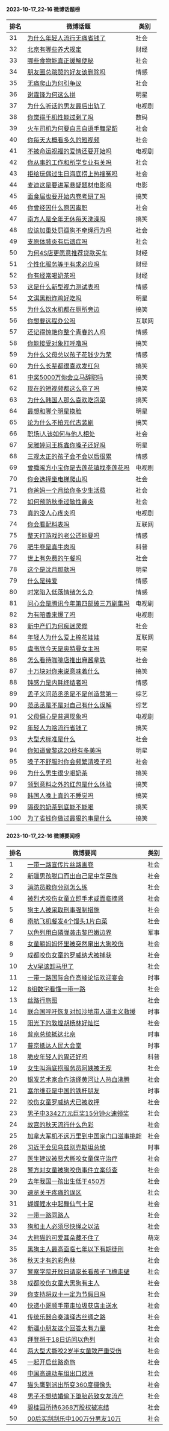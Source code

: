 #### 2023-10-17_22-16  微博话题榜

| 排名 | 微博话题 | 类别 |
| --- | --- | --- |
| 31 | [为什么年轻人流行无痛省钱了](https://s.weibo.com/weibo?q=%23%E4%B8%BA%E4%BB%80%E4%B9%88%E5%B9%B4%E8%BD%BB%E4%BA%BA%E6%B5%81%E8%A1%8C%E6%97%A0%E7%97%9B%E7%9C%81%E9%92%B1%E4%BA%86%23) | 社会|1 |
| 32 | [北京有哪些养犬规定](https://s.weibo.com/weibo?q=%23%E5%8C%97%E4%BA%AC%E6%9C%89%E5%93%AA%E4%BA%9B%E5%85%BB%E7%8A%AC%E8%A7%84%E5%AE%9A%23) | 财经|7 |
| 33 | [哪些食物能真正缓解便秘](https://s.weibo.com/weibo?q=%23%E5%93%AA%E4%BA%9B%E9%A3%9F%E7%89%A9%E8%83%BD%E7%9C%9F%E6%AD%A3%E7%BC%93%E8%A7%A3%E4%BE%BF%E7%A7%98%23) | 社会|1 |
| 34 | [朋友圈总跳赞的好友该删除吗](https://s.weibo.com/weibo?q=%23%E6%9C%8B%E5%8F%8B%E5%9C%88%E6%80%BB%E8%B7%B3%E8%B5%9E%E7%9A%84%E5%A5%BD%E5%8F%8B%E8%AF%A5%E5%88%A0%E9%99%A4%E5%90%97%23) | 情感|5 |
| 35 | [无痛爬山为何引争议](https://s.weibo.com/weibo?q=%23%E6%97%A0%E7%97%9B%E7%88%AC%E5%B1%B1%E4%B8%BA%E4%BD%95%E5%BC%95%E4%BA%89%E8%AE%AE%23) | 社会|1 |
| 36 | [谢霆锋为何这么拼](https://s.weibo.com/weibo?q=%23%E8%B0%A2%E9%9C%86%E9%94%8B%E4%B8%BA%E4%BD%95%E8%BF%99%E4%B9%88%E6%8B%BC%23) | 明星|2-港台|2002 |
| 37 | [为什么听话的男友最后出轨了](https://s.weibo.com/weibo?q=%23%E4%B8%BA%E4%BB%80%E4%B9%88%E5%90%AC%E8%AF%9D%E7%9A%84%E7%94%B7%E5%8F%8B%E6%9C%80%E5%90%8E%E5%87%BA%E8%BD%A8%E4%BA%86%23) | 电视剧|101-国产剧|101021 |
| 38 | [你觉得手机性能过剩了吗](https://s.weibo.com/weibo?q=%23%E4%BD%A0%E8%A7%89%E5%BE%97%E6%89%8B%E6%9C%BA%E6%80%A7%E8%83%BD%E8%BF%87%E5%89%A9%E4%BA%86%E5%90%97%23) | 数码|131 |
| 39 | [火车司机为何要自言自语手舞足蹈](https://s.weibo.com/weibo?q=%23%E7%81%AB%E8%BD%A6%E5%8F%B8%E6%9C%BA%E4%B8%BA%E4%BD%95%E8%A6%81%E8%87%AA%E8%A8%80%E8%87%AA%E8%AF%AD%E6%89%8B%E8%88%9E%E8%B6%B3%E8%B9%88%23) | 社会|1 |
| 40 | [你每天大概看多久的短视频](https://s.weibo.com/weibo?q=%23%E4%BD%A0%E6%AF%8F%E5%A4%A9%E5%A4%A7%E6%A6%82%E7%9C%8B%E5%A4%9A%E4%B9%85%E7%9A%84%E7%9F%AD%E8%A7%86%E9%A2%91%23) | 社会|1 |
| 41 | [不被命运祝福的爱情还要开始吗](https://s.weibo.com/weibo?q=%23%E4%B8%8D%E8%A2%AB%E5%91%BD%E8%BF%90%E7%A5%9D%E7%A6%8F%E7%9A%84%E7%88%B1%E6%83%85%E8%BF%98%E8%A6%81%E5%BC%80%E5%A7%8B%E5%90%97%23) | 电视剧|101-国产剧|101021 |
| 42 | [你从事的工作和所学专业有关吗](https://s.weibo.com/weibo?q=%23%E4%BD%A0%E4%BB%8E%E4%BA%8B%E7%9A%84%E5%B7%A5%E4%BD%9C%E5%92%8C%E6%89%80%E5%AD%A6%E4%B8%93%E4%B8%9A%E6%9C%89%E5%85%B3%E5%90%97%23) | 社会|1 |
| 43 | [拒给玩偶过生日海底捞上热搜冤吗](https://s.weibo.com/weibo?q=%23%E6%8B%92%E7%BB%99%E7%8E%A9%E5%81%B6%E8%BF%87%E7%94%9F%E6%97%A5%E6%B5%B7%E5%BA%95%E6%8D%9E%E4%B8%8A%E7%83%AD%E6%90%9C%E5%86%A4%E5%90%97%23) | 社会|1 |
| 44 | [麦迪这是要进军悬疑题材电影吗](https://s.weibo.com/weibo?q=%23%E9%BA%A6%E8%BF%AA%E8%BF%99%E6%98%AF%E8%A6%81%E8%BF%9B%E5%86%9B%E6%82%AC%E7%96%91%E9%A2%98%E6%9D%90%E7%94%B5%E5%BD%B1%E5%90%97%23) | 电影|100 |
| 45 | [面食届也要开始内卷考研了吗](https://s.weibo.com/weibo?q=%23%E9%9D%A2%E9%A3%9F%E5%B1%8A%E4%B9%9F%E8%A6%81%E5%BC%80%E5%A7%8B%E5%86%85%E5%8D%B7%E8%80%83%E7%A0%94%E4%BA%86%E5%90%97%23) | 搞笑|140 |
| 46 | [你曾经因什么原因离职](https://s.weibo.com/weibo?q=%23%E4%BD%A0%E6%9B%BE%E7%BB%8F%E5%9B%A0%E4%BB%80%E4%B9%88%E5%8E%9F%E5%9B%A0%E7%A6%BB%E8%81%8C%23) | 社会|1 |
| 47 | [南方人是全年无休每天洗澡吗](https://s.weibo.com/weibo?q=%23%E5%8D%97%E6%96%B9%E4%BA%BA%E6%98%AF%E5%85%A8%E5%B9%B4%E6%97%A0%E4%BC%91%E6%AF%8F%E5%A4%A9%E6%B4%97%E6%BE%A1%E5%90%97%23) | 搞笑|140 |
| 48 | [应该加重处罚遛狗不牵绳行为吗](https://s.weibo.com/weibo?q=%23%E5%BA%94%E8%AF%A5%E5%8A%A0%E9%87%8D%E5%A4%84%E7%BD%9A%E9%81%9B%E7%8B%97%E4%B8%8D%E7%89%B5%E7%BB%B3%E8%A1%8C%E4%B8%BA%E5%90%97%23) | 社会|1 |
| 49 | [支原体肺炎有后遗症吗](https://s.weibo.com/weibo?q=%23%E6%94%AF%E5%8E%9F%E4%BD%93%E8%82%BA%E7%82%8E%E6%9C%89%E5%90%8E%E9%81%97%E7%97%87%E5%90%97%23) | 社会|1 |
| 50 | [为何4S店更愿意推荐贷款买车](https://s.weibo.com/weibo?q=%23%E4%B8%BA%E4%BD%954S%E5%BA%97%E6%9B%B4%E6%84%BF%E6%84%8F%E6%8E%A8%E8%8D%90%E8%B4%B7%E6%AC%BE%E4%B9%B0%E8%BD%A6%23) | 财经|7 |
| 51 | [个性化服务等于有求必应吗](https://s.weibo.com/weibo?q=%23%E4%B8%AA%E6%80%A7%E5%8C%96%E6%9C%8D%E5%8A%A1%E7%AD%89%E4%BA%8E%E6%9C%89%E6%B1%82%E5%BF%85%E5%BA%94%E5%90%97%23) | 财经|7 |
| 52 | [你有经常喝奶茶吗](https://s.weibo.com/weibo?q=%23%E4%BD%A0%E6%9C%89%E7%BB%8F%E5%B8%B8%E5%96%9D%E5%A5%B6%E8%8C%B6%E5%90%97%23) | 财经|7 |
| 53 | [这是什么新型视力测试表吗](https://s.weibo.com/weibo?q=%23%E8%BF%99%E6%98%AF%E4%BB%80%E4%B9%88%E6%96%B0%E5%9E%8B%E8%A7%86%E5%8A%9B%E6%B5%8B%E8%AF%95%E8%A1%A8%E5%90%97%23) | 情感|5 |
| 54 | [文淇黑粉炸鸡好吃吗](https://s.weibo.com/weibo?q=%23%E6%96%87%E6%B7%87%E9%BB%91%E7%B2%89%E7%82%B8%E9%B8%A1%E5%A5%BD%E5%90%83%E5%90%97%23) | 明星|2-内地|2001 |
| 55 | [为什么饮水机都在厕所旁边](https://s.weibo.com/weibo?q=%23%E4%B8%BA%E4%BB%80%E4%B9%88%E9%A5%AE%E6%B0%B4%E6%9C%BA%E9%83%BD%E5%9C%A8%E5%8E%95%E6%89%80%E6%97%81%E8%BE%B9%23) | 搞笑|140 |
| 56 | [你想要远程办公吗](https://s.weibo.com/weibo?q=%23%E4%BD%A0%E6%83%B3%E8%A6%81%E8%BF%9C%E7%A8%8B%E5%8A%9E%E5%85%AC%E5%90%97%23) | 互联网|138 |
| 57 | [还记得惊艳你整个青春的人吗](https://s.weibo.com/weibo?q=%23%E8%BF%98%E8%AE%B0%E5%BE%97%E6%83%8A%E8%89%B3%E4%BD%A0%E6%95%B4%E4%B8%AA%E9%9D%92%E6%98%A5%E7%9A%84%E4%BA%BA%E5%90%97%23) | 情感|5 |
| 58 | [你能接受对象打呼噜吗](https://s.weibo.com/weibo?q=%23%E4%BD%A0%E8%83%BD%E6%8E%A5%E5%8F%97%E5%AF%B9%E8%B1%A1%E6%89%93%E5%91%BC%E5%99%9C%E5%90%97%23) | 搞笑|140 |
| 59 | [为什么父母总以孩子花钱少为荣](https://s.weibo.com/weibo?q=%23%E4%B8%BA%E4%BB%80%E4%B9%88%E7%88%B6%E6%AF%8D%E6%80%BB%E4%BB%A5%E5%AD%A9%E5%AD%90%E8%8A%B1%E9%92%B1%E5%B0%91%E4%B8%BA%E8%8D%A3%23) | 情感|5 |
| 60 | [为什么长辈都很喜欢发红包](https://s.weibo.com/weibo?q=%23%E4%B8%BA%E4%BB%80%E4%B9%88%E9%95%BF%E8%BE%88%E9%83%BD%E5%BE%88%E5%96%9C%E6%AC%A2%E5%8F%91%E7%BA%A2%E5%8C%85%23) | 搞笑|140 |
| 61 | [中奖5000万你会立马辞职吗](https://s.weibo.com/weibo?q=%23%E4%B8%AD%E5%A5%965000%E4%B8%87%E4%BD%A0%E4%BC%9A%E7%AB%8B%E9%A9%AC%E8%BE%9E%E8%81%8C%E5%90%97%23) | 搞笑|140 |
| 62 | [现在的短视频都这么卷了吗](https://s.weibo.com/weibo?q=%23%E7%8E%B0%E5%9C%A8%E7%9A%84%E7%9F%AD%E8%A7%86%E9%A2%91%E9%83%BD%E8%BF%99%E4%B9%88%E5%8D%B7%E4%BA%86%E5%90%97%23) | 搞笑|140 |
| 63 | [为什么韩国人那么喜欢吃泡菜](https://s.weibo.com/weibo?q=%23%E4%B8%BA%E4%BB%80%E4%B9%88%E9%9F%A9%E5%9B%BD%E4%BA%BA%E9%82%A3%E4%B9%88%E5%96%9C%E6%AC%A2%E5%90%83%E6%B3%A1%E8%8F%9C%23) | 搞笑|140 |
| 64 | [最想和哪个明星换脸](https://s.weibo.com/weibo?q=%23%E6%9C%80%E6%83%B3%E5%92%8C%E5%93%AA%E4%B8%AA%E6%98%8E%E6%98%9F%E6%8D%A2%E8%84%B8%23) | 明星|2 |
| 65 | [论为什么不拍元代古装剧](https://s.weibo.com/weibo?q=%23%E8%AE%BA%E4%B8%BA%E4%BB%80%E4%B9%88%E4%B8%8D%E6%8B%8D%E5%85%83%E4%BB%A3%E5%8F%A4%E8%A3%85%E5%89%A7%23) | 搞笑|140 |
| 66 | [职场i人该如何与他人相处](https://s.weibo.com/weibo?q=%23%E8%81%8C%E5%9C%BAi%E4%BA%BA%E8%AF%A5%E5%A6%82%E4%BD%95%E4%B8%8E%E4%BB%96%E4%BA%BA%E7%9B%B8%E5%A4%84%23) | 社会|1 |
| 67 | [吴雅婷问王栎鑫你嗓子还好吗](https://s.weibo.com/weibo?q=%23%E5%90%B4%E9%9B%85%E5%A9%B7%E9%97%AE%E7%8E%8B%E6%A0%8E%E9%91%AB%E4%BD%A0%E5%97%93%E5%AD%90%E8%BF%98%E5%A5%BD%E5%90%97%23) | 明星|2-内地|2001 |
| 68 | [三观太正的孩子会不会以后很累](https://s.weibo.com/weibo?q=%23%E4%B8%89%E8%A7%82%E5%A4%AA%E6%AD%A3%E7%9A%84%E5%AD%A9%E5%AD%90%E4%BC%9A%E4%B8%8D%E4%BC%9A%E4%BB%A5%E5%90%8E%E5%BE%88%E7%B4%AF%23) | 情感|5 |
| 69 | [曾舜晞方小宝你是去莲花镇找李莲花吗](https://s.weibo.com/weibo?q=%23%E6%9B%BE%E8%88%9C%E6%99%9E%E6%96%B9%E5%B0%8F%E5%AE%9D%E4%BD%A0%E6%98%AF%E5%8E%BB%E8%8E%B2%E8%8A%B1%E9%95%87%E6%89%BE%E6%9D%8E%E8%8E%B2%E8%8A%B1%E5%90%97%23) | 电视剧|101 |
| 70 | [你会选择坐电梯爬山吗](https://s.weibo.com/weibo?q=%23%E4%BD%A0%E4%BC%9A%E9%80%89%E6%8B%A9%E5%9D%90%E7%94%B5%E6%A2%AF%E7%88%AC%E5%B1%B1%E5%90%97%23) | 社会|1 |
| 71 | [你爸妈一个月给你多少生活费](https://s.weibo.com/weibo?q=%23%E4%BD%A0%E7%88%B8%E5%A6%88%E4%B8%80%E4%B8%AA%E6%9C%88%E7%BB%99%E4%BD%A0%E5%A4%9A%E5%B0%91%E7%94%9F%E6%B4%BB%E8%B4%B9%23) | 社会|1 |
| 72 | [如何预防秋季过敏性鼻炎](https://s.weibo.com/weibo?q=%23%E5%A6%82%E4%BD%95%E9%A2%84%E9%98%B2%E7%A7%8B%E5%AD%A3%E8%BF%87%E6%95%8F%E6%80%A7%E9%BC%BB%E7%82%8E%23) | 社会|1 |
| 73 | [真的没人心疼炎吗](https://s.weibo.com/weibo?q=%23%E7%9C%9F%E7%9A%84%E6%B2%A1%E4%BA%BA%E5%BF%83%E7%96%BC%E7%82%8E%E5%90%97%23) | 电视剧|101 |
| 74 | [你会看配料表吗](https://s.weibo.com/weibo?q=%23%E4%BD%A0%E4%BC%9A%E7%9C%8B%E9%85%8D%E6%96%99%E8%A1%A8%E5%90%97%23) | 互联网|138 |
| 75 | [整天打游戏的老公还能要吗](https://s.weibo.com/weibo?q=%23%E6%95%B4%E5%A4%A9%E6%89%93%E6%B8%B8%E6%88%8F%E7%9A%84%E8%80%81%E5%85%AC%E8%BF%98%E8%83%BD%E8%A6%81%E5%90%97%23) | 情感|5 |
| 76 | [肥牛卷是真牛肉吗](https://s.weibo.com/weibo?q=%23%E8%82%A5%E7%89%9B%E5%8D%B7%E6%98%AF%E7%9C%9F%E7%89%9B%E8%82%89%E5%90%97%23) | 科普|3 |
| 77 | [世上有免费的午餐吗](https://s.weibo.com/weibo?q=%23%E4%B8%96%E4%B8%8A%E6%9C%89%E5%85%8D%E8%B4%B9%E7%9A%84%E5%8D%88%E9%A4%90%E5%90%97%23) | 社会|1 |
| 78 | [这个是沈月那款吗](https://s.weibo.com/weibo?q=%23%E8%BF%99%E4%B8%AA%E6%98%AF%E6%B2%88%E6%9C%88%E9%82%A3%E6%AC%BE%E5%90%97%23) | 明星|2-内地|2001 |
| 79 | [什么是纯爱](https://s.weibo.com/weibo?q=%23%E4%BB%80%E4%B9%88%E6%98%AF%E7%BA%AF%E7%88%B1%23) | 情感|5 |
| 80 | [时常陷入低落情绪怎么办](https://s.weibo.com/weibo?q=%23%E6%97%B6%E5%B8%B8%E9%99%B7%E5%85%A5%E4%BD%8E%E8%90%BD%E6%83%85%E7%BB%AA%E6%80%8E%E4%B9%88%E5%8A%9E%23) | 情感|5 |
| 81 | [问心会是腾讯今年第四部破三万剧集吗](https://s.weibo.com/weibo?q=%23%E9%97%AE%E5%BF%83%E4%BC%9A%E6%98%AF%E8%85%BE%E8%AE%AF%E4%BB%8A%E5%B9%B4%E7%AC%AC%E5%9B%9B%E9%83%A8%E7%A0%B4%E4%B8%89%E4%B8%87%E5%89%A7%E9%9B%86%E5%90%97%23) | 电视剧|101-国产剧|101021 |
| 82 | [为有暗香来爆了吗](https://s.weibo.com/weibo?q=%23%E4%B8%BA%E6%9C%89%E6%9A%97%E9%A6%99%E6%9D%A5%E7%88%86%E4%BA%86%E5%90%97%23) | 电视剧|101 |
| 83 | [新中产们为何痴迷灵修](https://s.weibo.com/weibo?q=%23%E6%96%B0%E4%B8%AD%E4%BA%A7%E4%BB%AC%E4%B8%BA%E4%BD%95%E7%97%B4%E8%BF%B7%E7%81%B5%E4%BF%AE%23) | 社会|1 |
| 84 | [年轻人为什么爱上棉花娃娃](https://s.weibo.com/weibo?q=%23%E5%B9%B4%E8%BD%BB%E4%BA%BA%E4%B8%BA%E4%BB%80%E4%B9%88%E7%88%B1%E4%B8%8A%E6%A3%89%E8%8A%B1%E5%A8%83%E5%A8%83%23) | 互联网|138 |
| 85 | [虞书欣今天是奥特曼女主吗](https://s.weibo.com/weibo?q=%23%E8%99%9E%E4%B9%A6%E6%AC%A3%E4%BB%8A%E5%A4%A9%E6%98%AF%E5%A5%A5%E7%89%B9%E6%9B%BC%E5%A5%B3%E4%B8%BB%E5%90%97%23) | 明星|2 |
| 86 | [怎么看待咖啡店推出麻酱拿铁](https://s.weibo.com/weibo?q=%23%E6%80%8E%E4%B9%88%E7%9C%8B%E5%BE%85%E5%92%96%E5%95%A1%E5%BA%97%E6%8E%A8%E5%87%BA%E9%BA%BB%E9%85%B1%E6%8B%BF%E9%93%81%23) | 社会|1 |
| 87 | [十万块对你来说意味着什么](https://s.weibo.com/weibo?q=%23%E5%8D%81%E4%B8%87%E5%9D%97%E5%AF%B9%E4%BD%A0%E6%9D%A5%E8%AF%B4%E6%84%8F%E5%91%B3%E7%9D%80%E4%BB%80%E4%B9%88%23) | 搞笑|140 |
| 88 | [钝感力是内耗终结者吗](https://s.weibo.com/weibo?q=%23%E9%92%9D%E6%84%9F%E5%8A%9B%E6%98%AF%E5%86%85%E8%80%97%E7%BB%88%E7%BB%93%E8%80%85%E5%90%97%23) | 情感|5 |
| 89 | [孟子义问范丞丞是不是创造营第一](https://s.weibo.com/weibo?q=%23%E5%AD%9F%E5%AD%90%E4%B9%89%E9%97%AE%E8%8C%83%E4%B8%9E%E4%B8%9E%E6%98%AF%E4%B8%8D%E6%98%AF%E5%88%9B%E9%80%A0%E8%90%A5%E7%AC%AC%E4%B8%80%23) | 综艺|102-内地综艺|102253 |
| 90 | [范丞丞是不是对自己有什么误解](https://s.weibo.com/weibo?q=%23%E8%8C%83%E4%B8%9E%E4%B8%9E%E6%98%AF%E4%B8%8D%E6%98%AF%E5%AF%B9%E8%87%AA%E5%B7%B1%E6%9C%89%E4%BB%80%E4%B9%88%E8%AF%AF%E8%A7%A3%23) | 综艺|102-内地综艺|102253 |
| 91 | [父母偏心是普遍现象吗](https://s.weibo.com/weibo?q=%23%E7%88%B6%E6%AF%8D%E5%81%8F%E5%BF%83%E6%98%AF%E6%99%AE%E9%81%8D%E7%8E%B0%E8%B1%A1%E5%90%97%23) | 电视剧|101 |
| 92 | [年轻人为啥流行省钱了](https://s.weibo.com/weibo?q=%23%E5%B9%B4%E8%BD%BB%E4%BA%BA%E4%B8%BA%E5%95%A5%E6%B5%81%E8%A1%8C%E7%9C%81%E9%92%B1%E4%BA%86%23) | 搞笑|140 |
| 93 | [大型犬标准是什么](https://s.weibo.com/weibo?q=%23%E5%A4%A7%E5%9E%8B%E7%8A%AC%E6%A0%87%E5%87%86%E6%98%AF%E4%BB%80%E4%B9%88%23) | 社会|1 |
| 94 | [你知道曾黎这20秒有多美吗](https://s.weibo.com/weibo?q=%23%E4%BD%A0%E7%9F%A5%E9%81%93%E6%9B%BE%E9%BB%8E%E8%BF%9920%E7%A7%92%E6%9C%89%E5%A4%9A%E7%BE%8E%E5%90%97%23) | 明星|2 |
| 95 | [嗓子不舒服时你会频繁清嗓子吗](https://s.weibo.com/weibo?q=%23%E5%97%93%E5%AD%90%E4%B8%8D%E8%88%92%E6%9C%8D%E6%97%B6%E4%BD%A0%E4%BC%9A%E9%A2%91%E7%B9%81%E6%B8%85%E5%97%93%E5%AD%90%E5%90%97%23) | 社会|1 |
| 96 | [为什么男生很少喝奶茶](https://s.weibo.com/weibo?q=%23%E4%B8%BA%E4%BB%80%E4%B9%88%E7%94%B7%E7%94%9F%E5%BE%88%E5%B0%91%E5%96%9D%E5%A5%B6%E8%8C%B6%23) | 搞笑|140 |
| 97 | [领到意料之外的红包是什么体验](https://s.weibo.com/weibo?q=%23%E9%A2%86%E5%88%B0%E6%84%8F%E6%96%99%E4%B9%8B%E5%A4%96%E7%9A%84%E7%BA%A2%E5%8C%85%E6%98%AF%E4%BB%80%E4%B9%88%E4%BD%93%E9%AA%8C%23) | 搞笑|140 |
| 98 | [韩国人晚上真的不睡觉吗](https://s.weibo.com/weibo?q=%23%E9%9F%A9%E5%9B%BD%E4%BA%BA%E6%99%9A%E4%B8%8A%E7%9C%9F%E7%9A%84%E4%B8%8D%E7%9D%A1%E8%A7%89%E5%90%97%23) | 搞笑|140 |
| 99 | [隔夜的奶茶到底能不能喝](https://s.weibo.com/weibo?q=%23%E9%9A%94%E5%A4%9C%E7%9A%84%E5%A5%B6%E8%8C%B6%E5%88%B0%E5%BA%95%E8%83%BD%E4%B8%8D%E8%83%BD%E5%96%9D%23) | 搞笑|140 |
| 100 | [为了省钱你做过最狠的事是什么](https://s.weibo.com/weibo?q=%23%E4%B8%BA%E4%BA%86%E7%9C%81%E9%92%B1%E4%BD%A0%E5%81%9A%E8%BF%87%E6%9C%80%E7%8B%A0%E7%9A%84%E4%BA%8B%E6%98%AF%E4%BB%80%E4%B9%88%23) | 搞笑|140 |
#### 2023-10-17_22-16  微博要闻榜

| 排名 | 微博要闻 | 类别 |
| --- | --- | --- |
| 1 | [一带一路宣传片丝路画卷](https://s.weibo.com/weibo?q=%23%E4%B8%80%E5%B8%A6%E4%B8%80%E8%B7%AF%E5%AE%A3%E4%BC%A0%E7%89%87%E4%B8%9D%E8%B7%AF%E7%94%BB%E5%8D%B7%23) | 社会|1 |
| 2 | [新疆男孩脱口而出自己是中华民族](https://s.weibo.com/weibo?q=%23%E6%96%B0%E7%96%86%E7%94%B7%E5%AD%A9%E8%84%B1%E5%8F%A3%E8%80%8C%E5%87%BA%E8%87%AA%E5%B7%B1%E6%98%AF%E4%B8%AD%E5%8D%8E%E6%B0%91%E6%97%8F%23) | 社会|1 |
| 3 | [消防员教你分别怎么练](https://s.weibo.com/weibo?q=%23%E6%B6%88%E9%98%B2%E5%91%98%E6%95%99%E4%BD%A0%E5%88%86%E5%88%AB%E6%80%8E%E4%B9%88%E7%BB%83%23) | 社会|1 |
| 4 | [被烈犬咬伤女童立即手术或面临摘肾](https://s.weibo.com/weibo?q=%23%E8%A2%AB%E7%83%88%E7%8A%AC%E5%92%AC%E4%BC%A4%E5%A5%B3%E7%AB%A5%E7%AB%8B%E5%8D%B3%E6%89%8B%E6%9C%AF%E6%88%96%E9%9D%A2%E4%B8%B4%E6%91%98%E8%82%BE%23) | 社会|1 |
| 5 | [狗主人被采取刑事强制措施](https://s.weibo.com/weibo?q=%23%E7%8B%97%E4%B8%BB%E4%BA%BA%E8%A2%AB%E9%87%87%E5%8F%96%E5%88%91%E4%BA%8B%E5%BC%BA%E5%88%B6%E6%8E%AA%E6%96%BD%23) | 社会|1 |
| 6 | [南航飞机餐发4个馒头1片白菜](https://s.weibo.com/weibo?q=%23%E5%8D%97%E8%88%AA%E9%A3%9E%E6%9C%BA%E9%A4%90%E5%8F%914%E4%B8%AA%E9%A6%92%E5%A4%B41%E7%89%87%E7%99%BD%E8%8F%9C%23) | 社会|1 |
| 7 | [以色列用白磷弹袭击黎巴嫩边界](https://s.weibo.com/weibo?q=%23%E4%BB%A5%E8%89%B2%E5%88%97%E7%94%A8%E7%99%BD%E7%A3%B7%E5%BC%B9%E8%A2%AD%E5%87%BB%E9%BB%8E%E5%B7%B4%E5%AB%A9%E8%BE%B9%E7%95%8C%23) | 军事|144 |
| 8 | [女童躺妈妈怀里被突然窜出大狗咬伤](https://s.weibo.com/weibo?q=%23%E5%A5%B3%E7%AB%A5%E8%BA%BA%E5%A6%88%E5%A6%88%E6%80%80%E9%87%8C%E8%A2%AB%E7%AA%81%E7%84%B6%E7%AA%9C%E5%87%BA%E5%A4%A7%E7%8B%97%E5%92%AC%E4%BC%A4%23) | 社会|1 |
| 9 | [成都咬伤女童的罗威纳犬被捕获](https://s.weibo.com/weibo?q=%23%E6%88%90%E9%83%BD%E5%92%AC%E4%BC%A4%E5%A5%B3%E7%AB%A5%E7%9A%84%E7%BD%97%E5%A8%81%E7%BA%B3%E7%8A%AC%E8%A2%AB%E6%8D%95%E8%8E%B7%23) | 社会|1 |
| 10 | [大V早该卸马甲了](https://s.weibo.com/weibo?q=%23%E5%A4%A7V%E6%97%A9%E8%AF%A5%E5%8D%B8%E9%A9%AC%E7%94%B2%E4%BA%86%23) | 社会|1 |
| 11 | [一带一路国际合作高峰论坛欢迎宴会](https://s.weibo.com/weibo?q=%23%E4%B8%80%E5%B8%A6%E4%B8%80%E8%B7%AF%E5%9B%BD%E9%99%85%E5%90%88%E4%BD%9C%E9%AB%98%E5%B3%B0%E8%AE%BA%E5%9D%9B%E6%AC%A2%E8%BF%8E%E5%AE%B4%E4%BC%9A%23) | 时事|500 |
| 12 | [8组数字看懂一带一路](https://s.weibo.com/weibo?q=%238%E7%BB%84%E6%95%B0%E5%AD%97%E7%9C%8B%E6%87%82%E4%B8%80%E5%B8%A6%E4%B8%80%E8%B7%AF%23) | 社会|1 |
| 13 | [丝路行旅图](https://s.weibo.com/weibo?q=%23%E4%B8%9D%E8%B7%AF%E8%A1%8C%E6%97%85%E5%9B%BE%23) | 社会|1 |
| 14 | [联合国呼吁恢复对加沙地带人道主义救援](https://s.weibo.com/weibo?q=%23%E8%81%94%E5%90%88%E5%9B%BD%E5%91%BC%E5%90%81%E6%81%A2%E5%A4%8D%E5%AF%B9%E5%8A%A0%E6%B2%99%E5%9C%B0%E5%B8%A6%E4%BA%BA%E9%81%93%E4%B8%BB%E4%B9%89%E6%95%91%E6%8F%B4%23) | 时事|500 |
| 15 | [阳光下的敦煌胡杨林好灿烂](https://s.weibo.com/weibo?q=%23%E9%98%B3%E5%85%89%E4%B8%8B%E7%9A%84%E6%95%A6%E7%85%8C%E8%83%A1%E6%9D%A8%E6%9E%97%E5%A5%BD%E7%81%BF%E7%83%82%23) | 社会|1 |
| 16 | [普京总统抵达北京](https://s.weibo.com/weibo?q=%23%E6%99%AE%E4%BA%AC%E6%80%BB%E7%BB%9F%E6%8A%B5%E8%BE%BE%E5%8C%97%E4%BA%AC%23) | 时事|500 |
| 17 | [普京抵达人民大会堂](https://s.weibo.com/weibo?q=%23%E6%99%AE%E4%BA%AC%E6%8A%B5%E8%BE%BE%E4%BA%BA%E6%B0%91%E5%A4%A7%E4%BC%9A%E5%A0%82%23) | 时事|500 |
| 18 | [脆皮年轻人的胃还好吗](https://s.weibo.com/weibo?q=%23%E8%84%86%E7%9A%AE%E5%B9%B4%E8%BD%BB%E4%BA%BA%E7%9A%84%E8%83%83%E8%BF%98%E5%A5%BD%E5%90%97%23) | 科普|3 |
| 19 | [女生叫海底捞服务员阿姨被无视](https://s.weibo.com/weibo?q=%23%E5%A5%B3%E7%94%9F%E5%8F%AB%E6%B5%B7%E5%BA%95%E6%8D%9E%E6%9C%8D%E5%8A%A1%E5%91%98%E9%98%BF%E5%A7%A8%E8%A2%AB%E6%97%A0%E8%A7%86%23) | 社会|1 |
| 20 | [银发艺术家合作演绎黄河让人热血沸腾](https://s.weibo.com/weibo?q=%23%E9%93%B6%E5%8F%91%E8%89%BA%E6%9C%AF%E5%AE%B6%E5%90%88%E4%BD%9C%E6%BC%94%E7%BB%8E%E9%BB%84%E6%B2%B3%E8%AE%A9%E4%BA%BA%E7%83%AD%E8%A1%80%E6%B2%B8%E8%85%BE%23) | 社会|1 |
| 21 | [塞尔维亚是中国的铁杆朋友](https://s.weibo.com/weibo?q=%23%E5%A1%9E%E5%B0%94%E7%BB%B4%E4%BA%9A%E6%98%AF%E4%B8%AD%E5%9B%BD%E7%9A%84%E9%93%81%E6%9D%86%E6%9C%8B%E5%8F%8B%23) | 时事|500 |
| 22 | [咬伤女童罗威纳犬已被收押](https://s.weibo.com/weibo?q=%23%E5%92%AC%E4%BC%A4%E5%A5%B3%E7%AB%A5%E7%BD%97%E5%A8%81%E7%BA%B3%E7%8A%AC%E5%B7%B2%E8%A2%AB%E6%94%B6%E6%8A%BC%23) | 社会|1 |
| 23 | [男子中3342万元巨奖15分钟火速领奖](https://s.weibo.com/weibo?q=%23%E7%94%B7%E5%AD%90%E4%B8%AD3342%E4%B8%87%E5%85%83%E5%B7%A8%E5%A5%9615%E5%88%86%E9%92%9F%E7%81%AB%E9%80%9F%E9%A2%86%E5%A5%96%23) | 社会|1 |
| 24 | [故宫的秋天流行什么色彩](https://s.weibo.com/weibo?q=%23%E6%95%85%E5%AE%AB%E7%9A%84%E7%A7%8B%E5%A4%A9%E6%B5%81%E8%A1%8C%E4%BB%80%E4%B9%88%E8%89%B2%E5%BD%A9%23) | 社会|1 |
| 25 | [加拿大军机不远万里到中国家门口滋事挑衅](https://s.weibo.com/weibo?q=%23%E5%8A%A0%E6%8B%BF%E5%A4%A7%E5%86%9B%E6%9C%BA%E4%B8%8D%E8%BF%9C%E4%B8%87%E9%87%8C%E5%88%B0%E4%B8%AD%E5%9B%BD%E5%AE%B6%E9%97%A8%E5%8F%A3%E6%BB%8B%E4%BA%8B%E6%8C%91%E8%A1%85%23) | 社会|1 |
| 26 | [习近平会见乌兹别克斯坦总统](https://s.weibo.com/weibo?q=%23%E4%B9%A0%E8%BF%91%E5%B9%B3%E4%BC%9A%E8%A7%81%E4%B9%8C%E5%85%B9%E5%88%AB%E5%85%8B%E6%96%AF%E5%9D%A6%E6%80%BB%E7%BB%9F%23) | 时事|500 |
| 27 | [医生建议被恶犬撕咬女童保守治疗](https://s.weibo.com/weibo?q=%23%E5%8C%BB%E7%94%9F%E5%BB%BA%E8%AE%AE%E8%A2%AB%E6%81%B6%E7%8A%AC%E6%92%95%E5%92%AC%E5%A5%B3%E7%AB%A5%E4%BF%9D%E5%AE%88%E6%B2%BB%E7%96%97%23) | 社会|1 |
| 28 | [警方对女童被狗咬伤事件立案侦查](https://s.weibo.com/weibo?q=%23%E8%AD%A6%E6%96%B9%E5%AF%B9%E5%A5%B3%E7%AB%A5%E8%A2%AB%E7%8B%97%E5%92%AC%E4%BC%A4%E4%BA%8B%E4%BB%B6%E7%AB%8B%E6%A1%88%E4%BE%A6%E6%9F%A5%23) | 社会|1 |
| 29 | [去年我国一孩出生低于450万](https://s.weibo.com/weibo?q=%23%E5%8E%BB%E5%B9%B4%E6%88%91%E5%9B%BD%E4%B8%80%E5%AD%A9%E5%87%BA%E7%94%9F%E4%BD%8E%E4%BA%8E450%E4%B8%87%23) | 社会|1 |
| 30 | [速览关于疼痛的误区](https://s.weibo.com/weibo?q=%23%E9%80%9F%E8%A7%88%E5%85%B3%E4%BA%8E%E7%96%BC%E7%97%9B%E7%9A%84%E8%AF%AF%E5%8C%BA%23) | 社会|1 |
| 31 | [蝴蝶鲤水中起舞仙气十足](https://s.weibo.com/weibo?q=%23%E8%9D%B4%E8%9D%B6%E9%B2%A4%E6%B0%B4%E4%B8%AD%E8%B5%B7%E8%88%9E%E4%BB%99%E6%B0%94%E5%8D%81%E8%B6%B3%23) | 社会|1 |
| 32 | [一带一路同路人](https://s.weibo.com/weibo?q=%23%E4%B8%80%E5%B8%A6%E4%B8%80%E8%B7%AF%E5%90%8C%E8%B7%AF%E4%BA%BA%23) | 社会|1 |
| 33 | [狗和主人必须尽快绳之以法](https://s.weibo.com/weibo?q=%23%E7%8B%97%E5%92%8C%E4%B8%BB%E4%BA%BA%E5%BF%85%E9%A1%BB%E5%B0%BD%E5%BF%AB%E7%BB%B3%E4%B9%8B%E4%BB%A5%E6%B3%95%23) | 社会|1 |
| 34 | [大熊猫的可爱耳朵藏不住了](https://s.weibo.com/weibo?q=%23%E5%A4%A7%E7%86%8A%E7%8C%AB%E7%9A%84%E5%8F%AF%E7%88%B1%E8%80%B3%E6%9C%B5%E8%97%8F%E4%B8%8D%E4%BD%8F%E4%BA%86%23) | 萌宠|128 |
| 35 | [黑狗主人最高面临七年以下有期徒刑](https://s.weibo.com/weibo?q=%23%E9%BB%91%E7%8B%97%E4%B8%BB%E4%BA%BA%E6%9C%80%E9%AB%98%E9%9D%A2%E4%B8%B4%E4%B8%83%E5%B9%B4%E4%BB%A5%E4%B8%8B%E6%9C%89%E6%9C%9F%E5%BE%92%E5%88%91%23) | 社会|1 |
| 36 | [秋天才有的彩色林](https://s.weibo.com/weibo?q=%23%E7%A7%8B%E5%A4%A9%E6%89%8D%E6%9C%89%E7%9A%84%E5%BD%A9%E8%89%B2%E6%9E%97%23) | 社会|1 |
| 37 | [警察学院开放日请家长看孩子飞檐走壁](https://s.weibo.com/weibo?q=%23%E8%AD%A6%E5%AF%9F%E5%AD%A6%E9%99%A2%E5%BC%80%E6%94%BE%E6%97%A5%E8%AF%B7%E5%AE%B6%E9%95%BF%E7%9C%8B%E5%AD%A9%E5%AD%90%E9%A3%9E%E6%AA%90%E8%B5%B0%E5%A3%81%23) | 社会|1 |
| 38 | [成都咬伤女童大黑狗有主人](https://s.weibo.com/weibo?q=%23%E6%88%90%E9%83%BD%E5%92%AC%E4%BC%A4%E5%A5%B3%E7%AB%A5%E5%A4%A7%E9%BB%91%E7%8B%97%E6%9C%89%E4%B8%BB%E4%BA%BA%23) | 社会|1 |
| 39 | [你支持将双十一定为节假日吗](https://s.weibo.com/weibo?q=%23%E4%BD%A0%E6%94%AF%E6%8C%81%E5%B0%86%E5%8F%8C%E5%8D%81%E4%B8%80%E5%AE%9A%E4%B8%BA%E8%8A%82%E5%81%87%E6%97%A5%E5%90%97%23) | 社会|1 |
| 40 | [快递小哥顺手带走垃圾获店主送水](https://s.weibo.com/weibo?q=%23%E5%BF%AB%E9%80%92%E5%B0%8F%E5%93%A5%E9%A1%BA%E6%89%8B%E5%B8%A6%E8%B5%B0%E5%9E%83%E5%9C%BE%E8%8E%B7%E5%BA%97%E4%B8%BB%E9%80%81%E6%B0%B4%23) | 社会|1 |
| 41 | [传统乐器合奏演绎古丝绸之路](https://s.weibo.com/weibo?q=%23%E4%BC%A0%E7%BB%9F%E4%B9%90%E5%99%A8%E5%90%88%E5%A5%8F%E6%BC%94%E7%BB%8E%E5%8F%A4%E4%B8%9D%E7%BB%B8%E4%B9%8B%E8%B7%AF%23) | 社会|1 |
| 42 | [新疆小朋友这个回答太有力量](https://s.weibo.com/weibo?q=%23%E6%96%B0%E7%96%86%E5%B0%8F%E6%9C%8B%E5%8F%8B%E8%BF%99%E4%B8%AA%E5%9B%9E%E7%AD%94%E5%A4%AA%E6%9C%89%E5%8A%9B%E9%87%8F%23) | 社会|1 |
| 43 | [拜登将于18日访问以色列](https://s.weibo.com/weibo?q=%23%E6%8B%9C%E7%99%BB%E5%B0%86%E4%BA%8E18%E6%97%A5%E8%AE%BF%E9%97%AE%E4%BB%A5%E8%89%B2%E5%88%97%23) | 社会|1 |
| 44 | [两大型犬撕咬2岁半女童致严重受伤](https://s.weibo.com/weibo?q=%23%E4%B8%A4%E5%A4%A7%E5%9E%8B%E7%8A%AC%E6%92%95%E5%92%AC2%E5%B2%81%E5%8D%8A%E5%A5%B3%E7%AB%A5%E8%87%B4%E4%B8%A5%E9%87%8D%E5%8F%97%E4%BC%A4%23) | 社会|1 |
| 45 | [一起开启丝路奇旅](https://s.weibo.com/weibo?q=%23%E4%B8%80%E8%B5%B7%E5%BC%80%E5%90%AF%E4%B8%9D%E8%B7%AF%E5%A5%87%E6%97%85%23) | 社会|1 |
| 46 | [中国高速动车组出口欧洲](https://s.weibo.com/weibo?q=%23%E4%B8%AD%E5%9B%BD%E9%AB%98%E9%80%9F%E5%8A%A8%E8%BD%A6%E7%BB%84%E5%87%BA%E5%8F%A3%E6%AC%A7%E6%B4%B2%23) | 社会|1 |
| 47 | [猫头鹰到派出所变360度摄像头](https://s.weibo.com/weibo?q=%23%E7%8C%AB%E5%A4%B4%E9%B9%B0%E5%88%B0%E6%B4%BE%E5%87%BA%E6%89%80%E5%8F%98360%E5%BA%A6%E6%91%84%E5%83%8F%E5%A4%B4%23) | 社会|1 |
| 48 | [男子不想结婚偷下堕胎药致女友流产](https://s.weibo.com/weibo?q=%23%E7%94%B7%E5%AD%90%E4%B8%8D%E6%83%B3%E7%BB%93%E5%A9%9A%E5%81%B7%E4%B8%8B%E5%A0%95%E8%83%8E%E8%8D%AF%E8%87%B4%E5%A5%B3%E5%8F%8B%E6%B5%81%E4%BA%A7%23) | 社会|1 |
| 49 | [碧桂园所持6368万股权被冻结](https://s.weibo.com/weibo?q=%23%E7%A2%A7%E6%A1%82%E5%9B%AD%E6%89%80%E6%8C%816368%E4%B8%87%E8%82%A1%E6%9D%83%E8%A2%AB%E5%86%BB%E7%BB%93%23) | 社会|1 |
| 50 | [00后买刮刮乐中100万分男友10万](https://s.weibo.com/weibo?q=%2300%E5%90%8E%E4%B9%B0%E5%88%AE%E5%88%AE%E4%B9%90%E4%B8%AD100%E4%B8%87%E5%88%86%E7%94%B7%E5%8F%8B10%E4%B8%87%23) | 社会|1 |
